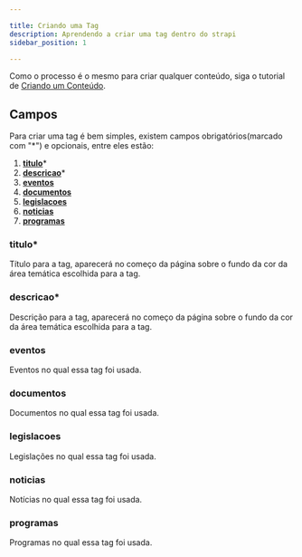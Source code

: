 ```yaml
---

title: Criando uma Tag
description: Aprendendo a criar uma tag dentro do strapi
sidebar_position: 1

---
```


Como o processo é o mesmo para criar qualquer conteúdo, siga o tutorial de [Criando um Conteúdo](/docs/strapi/iniciando-gerenciamento#criando-conteúdo).

## Campos

Para criar uma tag é bem simples, existem campos obrigatórios(marcado com "*") e opcionais, entre eles estão:

1. [__titulo__](#titulo)*
2. [__descricao__](#descricao)*
3. [__eventos__](#eventos)
4. [__documentos__](#documentos)
5. [__legislacoes__](#legislacoes)
6. [__noticias__](#noticias)
7. [__programas__](#programas)

### titulo*

Título para a tag, aparecerá no começo da página sobre o fundo da cor da área temática escolhida para a tag.

### descricao*

Descrição para a tag, aparecerá no começo da página sobre o fundo da cor da área temática escolhida para a tag.

### eventos

Eventos no qual essa tag foi usada.

### documentos

Documentos no qual essa tag foi usada.

### legislacoes

Legislações no qual essa tag foi usada.

### noticias

Notícias no qual essa tag foi usada.

### programas

Programas no qual essa tag foi usada.
